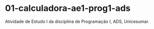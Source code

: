 # 01-calculadora-ae1-prog1-ads

Atividade de Estudo I da disciplina de Programação I, ADS, Unicesumar.
